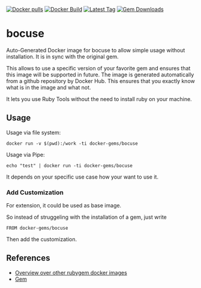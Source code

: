 [![Docker pulls](https://img.shields.io/docker/pulls/rubygem/bocuse.svg)](https://hub.docker.com/r/rubygem/bocuse/)
[![Docker Build](https://img.shields.io/docker/automated/rubygem/bocuse.svg)](https://hub.docker.com/r/rubygem/bocuse/)
[![Latest Tag](https://img.shields.io/github/tag/docker-rubygem/bocuse.svg)](https://hub.docker.com/r/rubygem/bocuse/)
[![Gem Downloads](https://img.shields.io/gem/dt/bocuse.svg)](https://rubygems.org/gems/bocuse/)
# bocuse

Auto-Generated Docker image for bocuse to allow simple usage without installation.
It is in sync with the original gem.

This allows to use a specific version of your favorite gem and ensures that this image will be supported in future.
The image is generated automatically from a github repository by Docker Hub.
This ensures that you exactly know what is in the image and what not.

It lets you use Ruby Tools without the need to install ruby on your machine.

## Usage

Usage via file system:

`docker run -v $(pwd):/work -ti docker-gems/bocuse`

Usage via Pipe:

`echo "test" | docker run -ti docker-gems/bocuse`

It depends on your specific use case how your want to use it.

### Add Customization

For extension, it could be used as base image.

So instead of struggeling with the installation of a gem, just write

`FROM docker-gems/bocuse`

Then add the customization.

## References

 - [Overview over other rubygem docker images](https://github.com/thinkbot/docker-rubygem)
 - [Gem](https://rubygems.org/gems/bocuse/)
